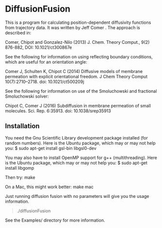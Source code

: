 DiffusionFusion
===============

This is a program for calculating position-dependent diffusivity functions from trajectory data. It was written by Jeff Comer <jeffcomer at gmail dot com>. The approach is described in:

Comer, Chipot and Gonzalez-Nilo (2013) J. Chem. Theory Comput., 9(2) 876-882, DOI: 10.1021/ct300867e


See the following for information on using reflecting boundary conditions, which are useful for an orientation angle:

Comer J, Schulten K, Chipot C (2014) Diffusive models of membrane permeation with explicit orientational freedom. J Chem Theory Comput 10(7):2710–2718. doi: 10.1021/ct500209j


See the following for information on use of the Smoluchowski and fractional Smoluchowski solver:

Chipot C, Comer J (2016) Subdiffusion in membrane permeation of small molecules. Sci. Rep. 6:35913. doi: 10.1038/srep35913


Installation
------------

You need the Gnu Scientific Library development package installed (for random numbers). Here is the Ubuntu package, which may or may not help you:
$ sudo apt-get install gsl-bin libgsl0-dev

You may also have to install OpenMP support for g++ (multithreading). Here is the Ubuntu package, which may or may not help you:
$ sudo apt-get install libgomp


Then try:
make

On a Mac, this might work better:
make mac

Just running diffusion fusion with no parameters will give you the usage information.

> ./diffusionFusion

See the Examples/ directory for more information.
